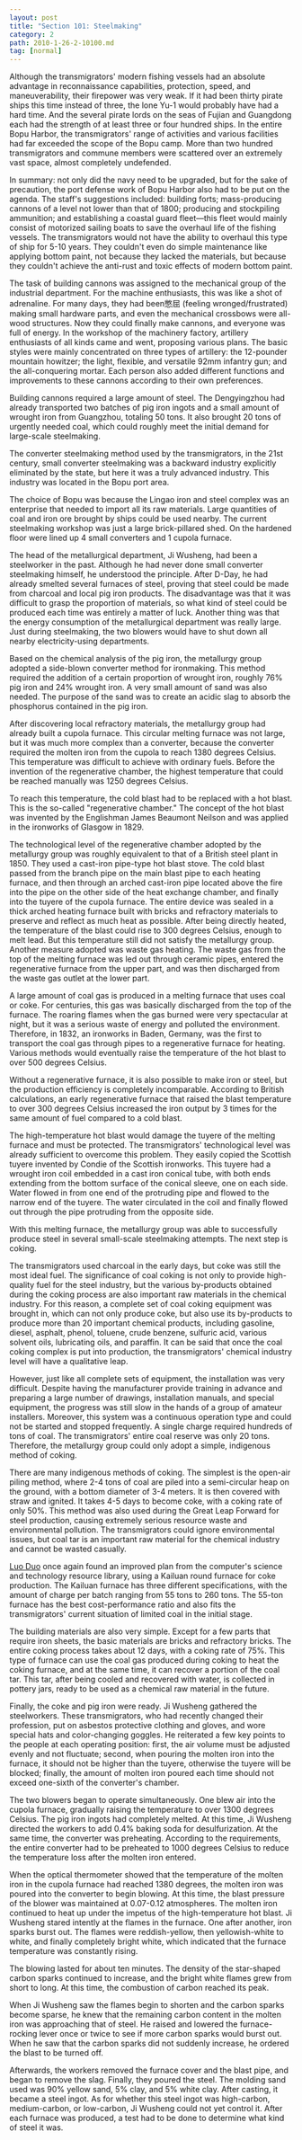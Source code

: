 ```yaml
---
layout: post
title: "Section 101: Steelmaking"
category: 2
path: 2010-1-26-2-10100.md
tag: [normal]
---
```


Although the transmigrators' modern fishing vessels had an absolute advantage in reconnaissance capabilities, protection, speed, and maneuverability, their firepower was very weak. If it had been thirty pirate ships this time instead of three, the lone Yu-1 would probably have had a hard time. And the several pirate lords on the seas of Fujian and Guangdong each had the strength of at least three or four hundred ships. In the entire Bopu Harbor, the transmigrators' range of activities and various facilities had far exceeded the scope of the Bopu camp. More than two hundred transmigrators and commune members were scattered over an extremely vast space, almost completely undefended.

In summary: not only did the navy need to be upgraded, but for the sake of precaution, the port defense work of Bopu Harbor also had to be put on the agenda. The staff's suggestions included: building forts; mass-producing cannons of a level not lower than that of 1800; producing and stockpiling ammunition; and establishing a coastal guard fleet—this fleet would mainly consist of motorized sailing boats to save the overhaul life of the fishing vessels. The transmigrators would not have the ability to overhaul this type of ship for 5-10 years. They couldn't even do simple maintenance like applying bottom paint, not because they lacked the materials, but because they couldn't achieve the anti-rust and toxic effects of modern bottom paint.

The task of building cannons was assigned to the mechanical group of the industrial department. For the machine enthusiasts, this was like a shot of adrenaline. For many days, they had been憋屈 (feeling wronged/frustrated) making small hardware parts, and even the mechanical crossbows were all-wood structures. Now they could finally make cannons, and everyone was full of energy. In the workshop of the machinery factory, artillery enthusiasts of all kinds came and went, proposing various plans. The basic styles were mainly concentrated on three types of artillery: the 12-pounder mountain howitzer; the light, flexible, and versatile 92mm infantry gun; and the all-conquering mortar. Each person also added different functions and improvements to these cannons according to their own preferences.

Building cannons required a large amount of steel. The Dengyingzhou had already transported two batches of pig iron ingots and a small amount of wrought iron from Guangzhou, totaling 50 tons. It also brought 20 tons of urgently needed coal, which could roughly meet the initial demand for large-scale steelmaking.

The converter steelmaking method used by the transmigrators, in the 21st century, small converter steelmaking was a backward industry explicitly eliminated by the state, but here it was a truly advanced industry. This industry was located in the Bopu port area.

The choice of Bopu was because the Lingao iron and steel complex was an enterprise that needed to import all its raw materials. Large quantities of coal and iron ore brought by ships could be used nearby. The current steelmaking workshop was just a large brick-pillared shed. On the hardened floor were lined up 4 small converters and 1 cupola furnace.

The head of the metallurgical department, Ji Wusheng, had been a steelworker in the past. Although he had never done small converter steelmaking himself, he understood the principle. After D-Day, he had already smelted several furnaces of steel, proving that steel could be made from charcoal and local pig iron products. The disadvantage was that it was difficult to grasp the proportion of materials, so what kind of steel could be produced each time was entirely a matter of luck. Another thing was that the energy consumption of the metallurgical department was really large. Just during steelmaking, the two blowers would have to shut down all nearby electricity-using departments.

Based on the chemical analysis of the pig iron, the metallurgy group adopted a side-blown converter method for ironmaking. This method required the addition of a certain proportion of wrought iron, roughly 76% pig iron and 24% wrought iron. A very small amount of sand was also needed. The purpose of the sand was to create an acidic slag to absorb the phosphorus contained in the pig iron.

After discovering local refractory materials, the metallurgy group had already built a cupola furnace. This circular melting furnace was not large, but it was much more complex than a converter, because the converter required the molten iron from the cupola to reach 1380 degrees Celsius. This temperature was difficult to achieve with ordinary fuels. Before the invention of the regenerative chamber, the highest temperature that could be reached manually was 1250 degrees Celsius.

To reach this temperature, the cold blast had to be replaced with a hot blast. This is the so-called "regenerative chamber." The concept of the hot blast was invented by the Englishman James Beaumont Neilson and was applied in the ironworks of Glasgow in 1829.

The technological level of the regenerative chamber adopted by the metallurgy group was roughly equivalent to that of a British steel plant in 1850. They used a cast-iron pipe-type hot blast stove. The cold blast passed from the branch pipe on the main blast pipe to each heating furnace, and then through an arched cast-iron pipe located above the fire into the pipe on the other side of the heat exchange chamber, and finally into the tuyere of the cupola furnace. The entire device was sealed in a thick arched heating furnace built with bricks and refractory materials to preserve and reflect as much heat as possible. After being directly heated, the temperature of the blast could rise to 300 degrees Celsius, enough to melt lead. But this temperature still did not satisfy the metallurgy group. Another measure adopted was waste gas heating. The waste gas from the top of the melting furnace was led out through ceramic pipes, entered the regenerative furnace from the upper part, and was then discharged from the waste gas outlet at the lower part.

A large amount of coal gas is produced in a melting furnace that uses coal or coke. For centuries, this gas was basically discharged from the top of the furnace. The roaring flames when the gas burned were very spectacular at night, but it was a serious waste of energy and polluted the environment. Therefore, in 1832, an ironworks in Baden, Germany, was the first to transport the coal gas through pipes to a regenerative furnace for heating. Various methods would eventually raise the temperature of the hot blast to over 500 degrees Celsius.

Without a regenerative furnace, it is also possible to make iron or steel, but the production efficiency is completely incomparable. According to British calculations, an early regenerative furnace that raised the blast temperature to over 300 degrees Celsius increased the iron output by 3 times for the same amount of fuel compared to a cold blast.

The high-temperature hot blast would damage the tuyere of the melting furnace and must be protected. The transmigrators' technological level was already sufficient to overcome this problem. They easily copied the Scottish tuyere invented by Condie of the Scottish ironworks. This tuyere had a wrought iron coil embedded in a cast iron conical tube, with both ends extending from the bottom surface of the conical sleeve, one on each side. Water flowed in from one end of the protruding pipe and flowed to the narrow end of the tuyere. The water circulated in the coil and finally flowed out through the pipe protruding from the opposite side.

With this melting furnace, the metallurgy group was able to successfully produce steel in several small-scale steelmaking attempts. The next step is coking.

The transmigrators used charcoal in the early days, but coke was still the most ideal fuel. The significance of coal coking is not only to provide high-quality fuel for the steel industry, but the various by-products obtained during the coking process are also important raw materials in the chemical industry. For this reason, a complete set of coal coking equipment was brought in, which can not only produce coke, but also use its by-products to produce more than 20 important chemical products, including gasoline, diesel, asphalt, phenol, toluene, crude benzene, sulfuric acid, various solvent oils, lubricating oils, and paraffin. It can be said that once the coal coking complex is put into production, the transmigrators' chemical industry level will have a qualitative leap.

However, just like all complete sets of equipment, the installation was very difficult. Despite having the manufacturer provide training in advance and preparing a large number of drawings, installation manuals, and special equipment, the progress was still slow in the hands of a group of amateur installers. Moreover, this system was a continuous operation type and could not be started and stopped frequently. A single charge required hundreds of tons of coal. The transmigrators' entire coal reserve was only 20 tons. Therefore, the metallurgy group could only adopt a simple, indigenous method of coking.

There are many indigenous methods of coking. The simplest is the open-air piling method, where 2-4 tons of coal are piled into a semi-circular heap on the ground, with a bottom diameter of 3-4 meters. It is then covered with straw and ignited. It takes 4-5 days to become coke, with a coking rate of only 50%. This method was also used during the Great Leap Forward for steel production, causing extremely serious resource waste and environmental pollution. The transmigrators could ignore environmental issues, but coal tar is an important raw material for the chemical industry and cannot be wasted casually.

[Luo Duo][y011] once again found an improved plan from the computer's science and technology resource library, using a Kailuan round furnace for coke production. The Kailuan furnace has three different specifications, with the amount of charge per batch ranging from 55 tons to 260 tons. The 55-ton furnace has the best cost-performance ratio and also fits the transmigrators' current situation of limited coal in the initial stage.

The building materials are also very simple. Except for a few parts that require iron sheets, the basic materials are bricks and refractory bricks. The entire coking process takes about 12 days, with a coking rate of 75%. This type of furnace can use the coal gas produced during coking to heat the coking furnace, and at the same time, it can recover a portion of the coal tar. This tar, after being cooled and recovered with water, is collected in pottery jars, ready to be used as a chemical raw material in the future.

Finally, the coke and pig iron were ready. Ji Wusheng gathered the steelworkers. These transmigrators, who had recently changed their profession, put on asbestos protective clothing and gloves, and wore special hats and color-changing goggles. He reiterated a few key points to the people at each operating position: first, the air volume must be adjusted evenly and not fluctuate; second, when pouring the molten iron into the furnace, it should not be higher than the tuyere, otherwise the tuyere will be blocked; finally, the amount of molten iron poured each time should not exceed one-sixth of the converter's chamber.

The two blowers began to operate simultaneously. One blew air into the cupola furnace, gradually raising the temperature to over 1300 degrees Celsius. The pig iron ingots had completely melted. At this time, Ji Wusheng directed the workers to add 0.4% baking soda for desulfurization. At the same time, the converter was preheating. According to the requirements, the entire converter had to be preheated to 1000 degrees Celsius to reduce the temperature loss after the molten iron entered.

When the optical thermometer showed that the temperature of the molten iron in the cupola furnace had reached 1380 degrees, the molten iron was poured into the converter to begin blowing. At this time, the blast pressure of the blower was maintained at 0.07-0.12 atmospheres. The molten iron continued to heat up under the impetus of the high-temperature hot blast. Ji Wusheng stared intently at the flames in the furnace. One after another, iron sparks burst out. The flames were reddish-yellow, then yellowish-white to white, and finally completely bright white, which indicated that the furnace temperature was constantly rising.

The blowing lasted for about ten minutes. The density of the star-shaped carbon sparks continued to increase, and the bright white flames grew from short to long. At this time, the combustion of carbon reached its peak.

When Ji Wusheng saw the flames begin to shorten and the carbon sparks become sparse, he knew that the remaining carbon content in the molten iron was approaching that of steel. He raised and lowered the furnace-rocking lever once or twice to see if more carbon sparks would burst out. When he saw that the carbon sparks did not suddenly increase, he ordered the blast to be turned off.

Afterwards, the workers removed the furnace cover and the blast pipe, and began to remove the slag. Finally, they poured the steel. The molding sand used was 90% yellow sand, 5% clay, and 5% white clay. After casting, it became a steel ingot. As for whether this steel ingot was high-carbon, medium-carbon, or low-carbon, Ji Wusheng could not yet control it. After each furnace was produced, a test had to be done to determine what kind of steel it was.

[y011]: /characters/y011 "Luo Duo"
